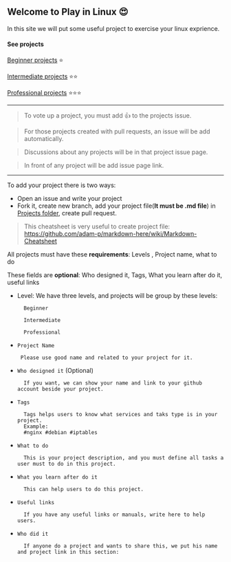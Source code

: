 ## Welcome to Play in Linux :heart_eyes:

In this site we will put some useful project to exercise your linux exprience.


#### See projects 


[Beginner projects](https://github.com/MParvin/PlayInLinux/raw/master/Projects/beginner/lists.md) :star:
        
[Intermediate projects](https://github.com/MParvin/PlayInLinux/raw/master/Projects/intermediate/lists.md) :star::star:

[Professional projects](https://github.com/MParvin/PlayInLinux/raw/master/Projects/professional/lists.md) :star::star::star:


________
> To vote up a project, you must add :+1: to the projects issue.

> For those projects created with pull requests, an issue will be add automatically.

> Discussions about any projects will be in that project issue page.

> In front of any project will be add issue page link.

________

To add your project there is two ways:

* Open an issue and write your project
* Fork it, create new branch, add your project file(**It must be .md file**) in [Projects folder](https://github.com/MParvin/PlayInLinux/tree/master/Projects), create pull request. 

> This cheatsheet is very useful to create project file:
        https://github.com/adam-p/markdown-here/wiki/Markdown-Cheatsheet
        

All projects must have these **requirements**:
Levels , Project name, what to do

These fields are **optional**:
Who designed it, Tags, What you learn after do it, useful links

* Level:
    We have three levels, and projects will be group by these levels:

        Beginner

        Intermediate

        Professional

* `Project Name`

       Please use good name and related to your project for it.

* `Who designed it` (Optional)

        If you want, we can show your name and link to your github account beside your project.

* `Tags`

        Tags helps users to know what services and taks type is in your project.
        Example:
        #nginx #debian #iptables

* `What to do`

        This is your project description, and you must define all tasks a user must to do in this project.

* `What you learn after do it`

        This can help users to do this project.

* `Useful links`

        If you have any useful links or manuals, write here to help users.

* `Who did it`

        If anyone do a project and wants to share this, we put his name and project link in this section:
